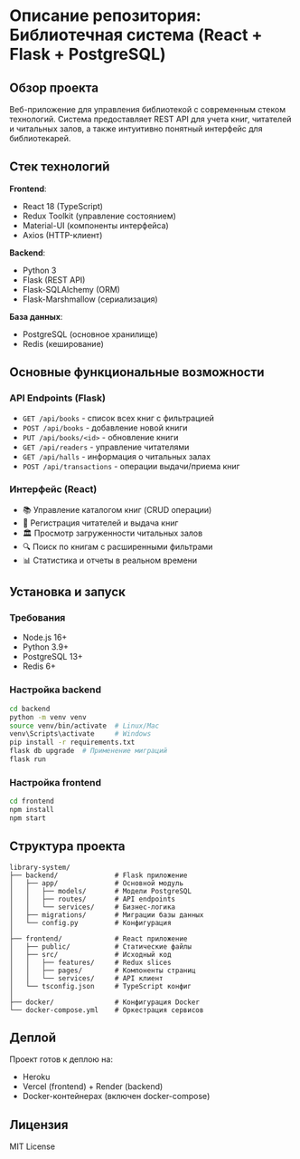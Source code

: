 # Описание репозитория: Библиотечная система (React + Flask + PostgreSQL)

## Обзор проекта
Веб-приложение для управления библиотекой с современным стеком технологий. Система предоставляет REST API для учета книг, читателей и читальных залов, а также интуитивно понятный интерфейс для библиотекарей.

## Стек технологий
**Frontend**:  
- React 18 (TypeScript)  
- Redux Toolkit (управление состоянием)  
- Material-UI (компоненты интерфейса)  
- Axios (HTTP-клиент)  

**Backend**:  
- Python 3  
- Flask (REST API)  
- Flask-SQLAlchemy (ORM)  
- Flask-Marshmallow (сериализация)  

**База данных**:  
- PostgreSQL (основное хранилище)  
- Redis (кеширование)  

## Основные функциональные возможности

### API Endpoints (Flask)
- `GET /api/books` - список всех книг с фильтрацией  
- `POST /api/books` - добавление новой книги  
- `PUT /api/books/<id>` - обновление книги  
- `GET /api/readers` - управление читателями  
- `GET /api/halls` - информация о читальных залах  
- `POST /api/transactions` - операции выдачи/приема книг  

### Интерфейс (React)
- 📚 Управление каталогом книг (CRUD операции)  
- 👥 Регистрация читателей и выдача книг  
- 🏛 Просмотр загруженности читальных залов  
- 🔍 Поиск по книгам с расширенными фильтрами  
- 📊 Статистика и отчеты в реальном времени  

## Установка и запуск

### Требования
- Node.js 16+  
- Python 3.9+  
- PostgreSQL 13+  
- Redis 6+  

### Настройка backend
```bash
cd backend
python -m venv venv
source venv/bin/activate  # Linux/Mac
venv\Scripts\activate     # Windows
pip install -r requirements.txt
flask db upgrade  # Применение миграций
flask run
```

### Настройка frontend
```bash
cd frontend
npm install
npm start
```

## Структура проекта
```
library-system/
├── backend/              # Flask приложение
│   ├── app/              # Основной модуль
│   │   ├── models/       # Модели PostgreSQL
│   │   ├── routes/       # API endpoints  
│   │   └── services/     # Бизнес-логика
│   ├── migrations/       # Миграции базы данных
│   └── config.py         # Конфигурация
│
├── frontend/             # React приложение
│   ├── public/           # Статические файлы
│   ├── src/              # Исходный код
│   │   ├── features/     # Redux slices
│   │   ├── pages/        # Компоненты страниц
│   │   └── services/     # API клиент
│   └── tsconfig.json     # TypeScript конфиг
│
├── docker/               # Конфигурация Docker
└── docker-compose.yml    # Оркестрация сервисов
```

## Деплой
Проект готов к деплою на:
- Heroku  
- Vercel (frontend) + Render (backend)  
- Docker-контейнерах (включен docker-compose)  

## Лицензия
MIT License
